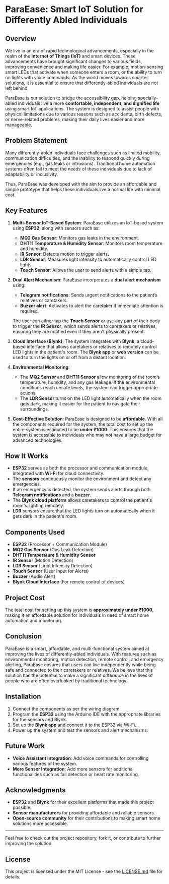 # ParaEase: Smart IoT Solution for Differently Abled Individuals

## Overview

We live in an era of rapid technological advancements, especially in the realm of the **Internet of Things (IoT)** and smart devices. These advancements have brought significant changes to various fields, improving convenience and making life easier. For example, motion-sensing smart LEDs that activate when someone enters a room, or the ability to turn on lights with voice commands. As the world moves towards smarter solutions, it is essential to ensure that differently-abled individuals are not left behind. 

ParaEase is our solution to bridge the accessibility gap, helping specially-abled individuals live a more **comfortable, independent, and dignified life** using smart IoT applications. The system is designed to assist people with physical limitations due to various reasons such as accidents, birth defects, or nerve-related problems, making their daily lives easier and more manageable.

## Problem Statement

Many differently-abled individuals face challenges such as limited mobility, communication difficulties, and the inability to respond quickly during emergencies (e.g., gas leaks or intrusions). Traditional home automation systems often fail to meet the needs of these individuals due to lack of adaptability or inclusivity. 

Thus, ParaEase was developed with the aim to provide an affordable and simple prototype that helps these individuals live a normal life with minimal cost. 

## Key Features

1. **Multi-Sensor IoT-Based System**:
   ParaEase utilizes an IoT-based system using **ESP32**, along with sensors such as:
   - **MQ2 Gas Sensor**: Monitors gas leaks in the environment.
   - **DHT11 Temperature & Humidity Sensor**: Monitors room temperature and humidity.
   - **IR Sensor**: Detects motion to trigger alerts.
   - **LDR Sensor**: Measures light intensity to automatically control LED lights.
   - **Touch Sensor**: Allows the user to send alerts with a simple tap.

2. **Dual Alert Mechanism**:
   ParaEase incorporates a **dual alert mechanism** using:
   - **Telegram notifications**: Sends urgent notifications to the patient’s relatives or caretakers.
   - **Buzzer alert**: Activates to alert the caretaker if immediate attention is required.
   
   The user can either tap the **Touch Sensor** or use any part of their body to trigger the **IR Sensor**, which sends alerts to caretakers or relatives, ensuring they are notified even if they aren't physically present.

3. **Cloud Interface (Blynk)**:
   The system integrates with **Blynk**, a cloud-based interface that allows caretakers or relatives to remotely control LED lights in the patient's room. The **Blynk app** or **web version** can be used to turn the lights on or off from a distant location.

4. **Environmental Monitoring**:
   - The **MQ2 Sensor** and **DHT11 Sensor** allow monitoring of the room’s temperature, humidity, and any gas leakage. If the environmental conditions reach unsafe levels, the system can trigger appropriate actions.
   - The **LDR Sensor** turns on the LED light automatically when the room gets dark, making it easier for the patient to navigate their surroundings.

5. **Cost-Effective Solution**:
   ParaEase is designed to be **affordable**. With all the components required for the system, the total cost to set up the entire system is estimated to be **under ₹1000**. This ensures that the system is accessible to individuals who may not have a large budget for advanced technologies.

## How It Works

- **ESP32** serves as both the processor and communication module, integrated with **Wi-Fi** for cloud connectivity.
- The **sensors** continuously monitor the environment and detect any emergencies.
- If an emergency is detected, the system sends alerts through both **Telegram notifications** and a **buzzer**.
- The **Blynk cloud platform** allows caretakers to control the patient's room's lighting remotely.
- **LDR** sensors ensure that the LED lights turn on automatically when it gets dark in the patient's room.

## Components Used

- **ESP32** (Processor + Communication Module)
- **MQ2 Gas Sensor** (Gas Leak Detection)
- **DHT11 Temperature & Humidity Sensor**
- **IR Sensor** (Motion Detection)
- **LDR Sensor** (Light Intensity Detection)
- **Touch Sensor** (User Input for Alerts)
- **Buzzer** (Audio Alert)
- **Blynk Cloud Interface** (For remote control of devices)

## Project Cost

The total cost for setting up this system is **approximately under ₹1000**, making it an affordable solution for individuals in need of smart home automation and monitoring.

## Conclusion

ParaEase is a smart, affordable, and multi-functional system aimed at improving the lives of differently-abled individuals. With features such as environmental monitoring, motion detection, remote control, and emergency alerting, ParaEase ensures that users can live independently while being safe and connected to their caretakers or relatives. We believe that this solution has the potential to make a significant difference in the lives of people who are often overlooked by traditional technology.

## Installation

1. Connect the components as per the wiring diagram.
2. Program the **ESP32** using the Arduino IDE with the appropriate libraries for the sensors and Blynk.
3. Set up the **Blynk app** and connect it to the ESP32 via Wi-Fi.
4. Power up the system and test the sensors and alert mechanisms.

## Future Work

- **Voice Assistant Integration**: Add voice commands for controlling various features of the system.
- **More Sensor Integration**: Add more sensors for additional functionalities such as fall detection or heart rate monitoring.

## Acknowledgments

- **ESP32** and **Blynk** for their excellent platforms that made this project possible.
- **Sensor manufacturers** for providing affordable and reliable sensors.
- **Open-source community** for their contributions to making smart home solutions more accessible.

---

Feel free to check out the project repository, fork it, or contribute to further improving the solution.

## License

This project is licensed under the MIT License - see the [LICENSE.md](LICENSE.md) file for details.

